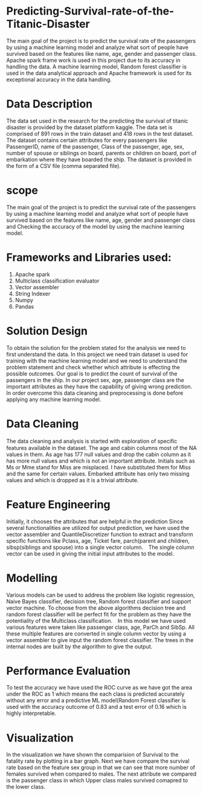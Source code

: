# Predicting-Survival-rate-of-the-Titanic-Disaster
The main goal of the project is to predict the survival rate of the passengers by using a machine learning model and analyze what sort of people have survived based on the features like name, age, gender and passenger class. Apache spark frame work is used in this project due to its accuracy in handling the data. A machine learning model, Random forest classifier is used in the data analytical approach and Apache framework is used for its exceptional accuracy in the data handling. 
# Data Description
The data set used in the research for the predicting the survival of titanic disaster is provided by the dataset platform kaggle. The data set is comprised of 891 rows in the train dataset and 418 rows in the test dataset. The dataset contains certain attributes for every passengers like PassengerID, name of the passenger, Class of the passenger, age, sex, number of spouse or siblings on board, parents or children on board, port of embarkation where they have boarded the ship. The dataset is provided in the form of a CSV file (comma separated file).
# scope
The main goal of the project is to predict the survival rate of the passengers by using a machine learning model and analyze what sort of people have survived based on the features like name, age, gender and passenger class and Checking the accuracy of the model by using the machine learning model.
# Frameworks and Libraries used:
1) Apache spark
2) Multiclass classification evaluator
3) Vector assembler 
4) String Indexer
5) Numpy 
6) Pandas
# Solution Design
To obtain the solution for the problem stated for the analysis we need to first understand the data. In this project we need train dataset is used for training with the machine learning model and we need to understand the problem statement and check whether which attribute is effecting the possible outcomes. Our goal is to predict the count of survival of the passengers in the ship. In our project sex, age, passenger class are the important attributes as they have the capability of giving wrong prediction. In order overcome this data cleaning and preprocessing is done before applying any machine learning model.
# Data Cleaning 
The data cleaning and analysis is started with exploration of speciﬁc features available in the dataset. The age and cabin columns most of the NA values in them. As age has 177 null values and drop the cabin column as it has more null values and which is not an important attribute. Initials such as Ms or Mme stand for Miss are misplaced. I have substituted them for Miss and the same for certain values. Embarked attribute has only two missing values and which is dropped as it is a trivial attribute.
# Feature Engineering
Initially, it chooses the attributes that are helpful in the prediction Since several functionalities are utilized for output prediction, we have used the vector assembler and QuantileDiscretizer function to extract and transform specific functions like Pclass, age, Ticket fare, parch(parent and children, sibsp(siblings and spouse) into a single vector column. ⠀The single column vector can be used in giving the initial input attributes to the model.
# Modelling
Various models can be used to address the problem like logistic regression, Naive Bayes classifier, decision tree, Random forest classifier and support vector machine. To choose from the above algorithms decision tree and random forest classifier will be perfect fit for the problem as they have the potentiality of the Multiclass classification. ⠀In this model we have used various features were taken like passenger class, age, ParCh and SibSp. All these multiple features are converted in single column vector by using a vector assembler to give input the random forest classifier. The trees in the internal nodes are built by the algorithm to give the output.
# Performance Evaluation
To test the accuracy we have used the ROC curve as we have got the area under the ROC as 1 which means the each class is predicted accurately without any error and a predictive ML model(Random Forest classifier is used with the accuracy outcome of 0.83 and a test error of 0.16 which is highly interpretable.
# Visualization
In the visualization we have shown the comparision of Survival to the fatality rate by plotting in a bar graph. Next we have compare the survival rate based on the feature sex group in that we can see that more number of females survived when compared to males. The next attribute we compared is the passenger class in which Upper class males survived comapred to the lower class. 
